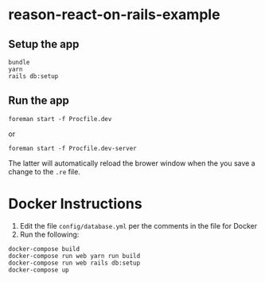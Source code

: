 # reason-react-on-rails-example

## Setup the app
  ```
  bundle
  yarn
  rails db:setup
  ```

## Run the app

```
foreman start -f Procfile.dev
```              

or          

```
foreman start -f Procfile.dev-server
```              

The latter will automatically reload the brower window when the you save a change to the `.re` file. 

# Docker Instructions

1. Edit the file `config/database.yml` per the comments in the file for Docker
2. Run the following:

```shell
docker-compose build
docker-compose run web yarn run build
docker-compose run web rails db:setup
docker-compose up
```
